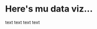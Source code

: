 # Here's mu data viz...

text text text text

<div class="flourish-embed flourish-chart" data-src="visualisation/11663006"><script src="https://public.flourish.studio/resources/embed.js"></script></div>
